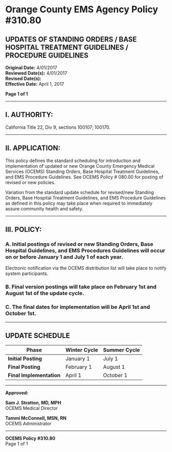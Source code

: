 # Orange County EMS Agency Policy #310.80

## UPDATES OF STANDING ORDERS / BASE HOSPITAL TREATMENT GUIDELINES / PROCEDURE GUIDELINES

**Original Date:** 4/01/2017  
**Reviewed Date(s):** 4/01/2017  
**Revised Date(s):**  
**Effective Date:** April 1, 2017

**Page 1 of 1**

---

## I. AUTHORITY:

California Title 22, Div 9, sections 100107; 100170.

---

## II. APPLICATION:

This policy defines the standard scheduling for introduction and implementation of updated or new Orange County Emergency Medical Services (OCEMS) Standing Orders, Base Hospital Treatment Guidelines, and EMS Procedure Guidelines. See OCEMS Policy # 080.00 for posting of revised or new policies.

Variation from the standard update schedule for revised/new Standing Orders, Base Hospital Treatment Guidelines, and EMS Procedure Guidelines as defined in this policy may take place when required to immediately assure community health and safety.

---

## III. POLICY:

### A. Initial postings of revised or new Standing Orders, Base Hospital Guidelines, and EMS Procedures Guidelines will occur on or before January 1 and July 1 of each year.

Electronic notification via the OCEMS distribution list will take place to notify system participants.

### B. Final version postings will take place on February 1st and August 1st of the update cycle.

### C. The final dates for implementation will be April 1st and October 1st.

---

## UPDATE SCHEDULE

| Phase | Winter Cycle | Summer Cycle |
|-------|--------------|--------------|
| **Initial Posting** | January 1 | July 1 |
| **Final Posting** | February 1 | August 1 |
| **Final Implementation** | April 1 | October 1 |

---

**Approved:**

**Sam J. Stratton, MD, MPH**  
OCEMS Medical Director

**Tammi McConnell, MSN, RN**  
OCEMS Administrator

---

**OCEMS Policy #310.80**  
Page 1 of 1

